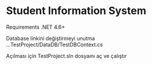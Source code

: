 # Student Information System

Requirements
.NET 4.6+

Database linkini değiştirmeyi unutma
...TestProject/DataDB/TestDBContext.cs

Açılması için TestProject.sln dosyaını aç ve çalıştır
